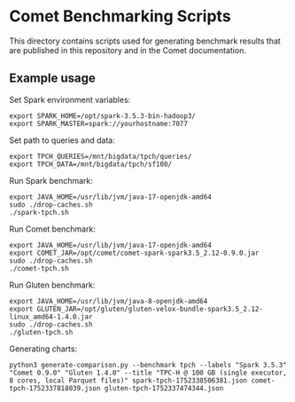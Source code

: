 <!--
Licensed to the Apache Software Foundation (ASF) under one
or more contributor license agreements.  See the NOTICE file
distributed with this work for additional information
regarding copyright ownership.  The ASF licenses this file
to you under the Apache License, Version 2.0 (the
"License"); you may not use this file except in compliance
with the License.  You may obtain a copy of the License at

  http://www.apache.org/licenses/LICENSE-2.0

Unless required by applicable law or agreed to in writing,
software distributed under the License is distributed on an
"AS IS" BASIS, WITHOUT WARRANTIES OR CONDITIONS OF ANY
KIND, either express or implied.  See the License for the
specific language governing permissions and limitations
under the License.
-->

# Comet Benchmarking Scripts

This directory contains scripts used for generating benchmark results that are published in this repository and in 
the Comet documentation.

## Example usage

Set Spark environment variables:

```shell
export SPARK_HOME=/opt/spark-3.5.3-bin-hadoop3/
export SPARK_MASTER=spark://yourhostname:7077
```

Set path to queries and data:

```shell
export TPCH_QUERIES=/mnt/bigdata/tpch/queries/
export TPCH_DATA=/mnt/bigdata/tpch/sf100/
```

Run Spark benchmark:

```shell
export JAVA_HOME=/usr/lib/jvm/java-17-openjdk-amd64
sudo ./drop-caches.sh
./spark-tpch.sh
```

Run Comet benchmark:

```shell
export JAVA_HOME=/usr/lib/jvm/java-17-openjdk-amd64
export COMET_JAR=/opt/comet/comet-spark-spark3.5_2.12-0.9.0.jar
sudo ./drop-caches.sh
./comet-tpch.sh
```

Run Gluten benchmark:

```shell
export JAVA_HOME=/usr/lib/jvm/java-8-openjdk-amd64
export GLUTEN_JAR=/opt/gluten/gluten-velox-bundle-spark3.5_2.12-linux_amd64-1.4.0.jar
sudo ./drop-caches.sh
./gluten-tpch.sh
```

Generating charts:

```shell
python3 generate-comparison.py --benchmark tpch --labels "Spark 3.5.3" "Comet 0.9.0" "Gluten 1.4.0" --title "TPC-H @ 100 GB (single executor, 8 cores, local Parquet files)" spark-tpch-1752338506381.json comet-tpch-1752337818039.json gluten-tpch-1752337474344.json
```
